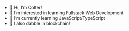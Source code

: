 - 👋 Hi, I’m Colter!
- 👀 I’m interested in learning Fullstack Web Development
- 🌱 I’m currently learning JavaScript/TypeScript
- 🗿 I also dabble in blockchain!

<!---
cj-fs/cj-fs is a ✨ special ✨ repository because its `README.md` (this file) appears on your GitHub profile.
You can click the Preview link to take a look at your changes.
--->
